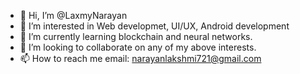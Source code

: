 - 👋 Hi, I’m @LaxmyNarayan
- 👀 I’m interested in Web developmet, UI/UX, Android development
- 🌱 I’m currently learning blockchain and neural networks.
- 💞️ I’m looking to collaborate on any of my above interests.
- 📫 How to reach me email: narayanlakshmi721@gmail.com

<!---
LaxmyNarayan2047118/LaxmyNarayan2047118 is a ✨ special ✨ repository because its `README.md` (this file) appears on your GitHub profile.
You can click the Preview link to take a look at your changes.
--->
